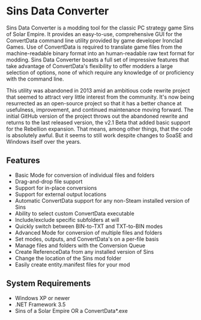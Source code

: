 # Sins Data Converter
Sins Data Converter is a modding tool for the classic PC strategy game Sins of Solar Empire. It provides an easy-to-use, comprehensive GUI for the ConvertData command line utility provided by game developer Ironclad Games. Use of ConvertData is required to translate game files from the machine-readable binary format into an human-readable raw text format for modding. Sins Data Converter boasts a full set of impressive features that take advantage of ConvertData's flexibility to offer modders a large selection of options, none of which require any knowledge of or proficiency with the command line.

This utility was abandoned in 2013 amid an ambitious code rewrite project that seemed to attract very little interest from the community. It's now being resurrected as an open-source project so that it has a better chance at usefulness, improvement, and continued maintenance moving forward. The initial GitHub version of the project throws out the abandoned rewrite and returns to the last released version, the v2.1 Beta that added basic support for the Rebellion expansion. That means, among other things, that the code is absolutely awful. But it seems to still work despite changes to SoaSE and Windows itself over the years.

## Features
- Basic Mode for conversion of individual files and folders
- Drag-and-drop file support
- Support for in-place conversions
- Support for external output locations
- Automatic ConvertData support for any non-Steam installed version of Sins
- Ability to select custom ConvertData executable
- Include/exclude specific subfolders at will
- Quickly switch between BIN-to-TXT and TXT-to-BIN modes
- Advanced Mode for conversion of multiple files and folders
- Set modes, outputs, and ConvertData's on a per-file basis
- Manage files and folders with the Conversion Queue
- Create ReferenceData from any installed version of Sins
- Change the location of the Sins mod folder
- Easily create entity.manifest files for your mod

## System Requirements
- Windows XP or newer
- .NET Framework 3.5
- Sins of a Solar Empire OR a ConvertData*.exe

